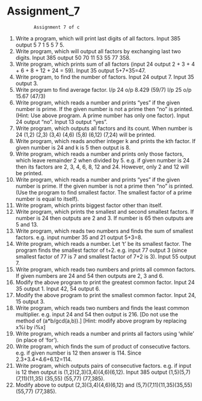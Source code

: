 # Assignment_7  

              Assignment 7 of c


1.	Write a program, which will print last digits of all factors. Input 385 output 5 7 1 5 5 7 5.
2.	Write program, which will output all factors by exchanging last two digits. Input 385 output 50 70 11 53 55 77 358.
3.	Write program, which prints sum of all factors (input 24 output 2 + 3 + 4 + 6 + 8 + 12 + 24 = 59). Input 35 output 5+7+35=47.
4.	Write program, to find the number of factors. Input 24 output 7. Input 35 output 3.
5.	Write program to find average factor. I/p 24  o/p 8.429 (59/7)      I/p 25   o/p 15.67  (47/3) 
6.	Write program, which reads a number and prints “yes” if the given number is prime. If the given number is not a prime then “no” is printed. (Hint: Use above program. A prime number has only one factor). Input 24 output “no”. Input 13 output “yes”.
7.	Write program, which outputs all factors and its count. When number is 24 (1,2) (2,3) (3,4) (4,6) (5,8) (6,12) (7,24) will be printed.
8.	Write program, which reads another integer k and prints the kth factor. If given number is 24 and k is 5 then output is 8.
9.	Write program, which reads a number and prints only those factors, which leave remainder 2 when divided by 5. e.g. if given number is 24 then its factors are 2, 3, 4, 6, 8, 12 and 24. However, only 2 and 12 will be printed.
10.	Write program, which reads a number and prints “yes” if the given number is prime. If the given number is not a prime then “no” is printed. (Use the program to find smallest factor. The smallest factor of a prime number is equal to itself). 
11.	Write program, which prints biggest factor other than itself. 
12.	Write program, which prints the smallest and second smallest factors. If number is 24 then outputs are 2 and 3. If number is 65 then outputs are 5 and 13.
13.	Write program, which reads two numbers and finds the sum of smallest factors. e.g. input number 35 and 21 output 5+3=8.
14.	Write program, which reads a number. Let ‘t’ be its smallest factor. The program finds the smallest factor of t+2. e.g. input 77 output 3 (since smallest factor of 77 is 7 and smallest factor of 7+2 is 3). Input 55 output 7.
15.	Write program, which reads two numbers and prints all common factors. If given numbers are 24 and 54 then outputs are 2, 3 and 6.
16.	Modify the above program to print the greatest common factor. Input 24 35 output 1. Input 42, 54 output 6.
17.	Modify the above program to print the smallest common factor. Input 24, 15 output 3.
18.	Write program, which reads two numbers and finds the least common multiplier. e.g. input 24 and 54 then output is 216. [Do not use the method of (a*b/gcd(a,b)).] [Hint: modify above program by replacing x%i by i%x] 
19.	Write program, which reads a number and prints all factors using ‘while’ (in place of ‘for’).
20.	Write program, which finds the sum of product of consecutive factors. e.g. if given number is 12 then answer is 114. Since 2.3+3.4+4.6+6.12=114. 
21.	Write program, which outputs pairs of consecutive factors. e.g. if input is 12 then output is (1,2)(2,3)(3,4)(4,6)(6,12). Input 385 output (1,5)(5,7)(7,11)(11,35) (35,55) (55,77) (77,385).
22.	Modify above to output (2,3)(3,4)(4,6)(6,12) and (5,7)(7,11)(11,35)(35,55)(55,77) (77,385).


